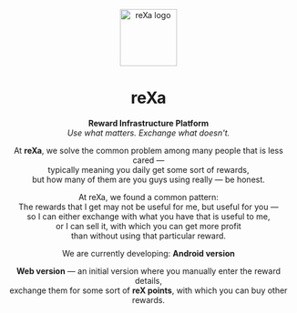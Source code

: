 <!-- reXa README.md -->

<p align="center">
  <img src="https://srees-rex.vercel.app/favicon.svg" alt="reXa logo" width="100" />
</p>

<h1 align="center">reXa</h1>

<p align="center">
  <strong>Reward Infrastructure Platform</strong><br/>
  <em>Use what matters. Exchange what doesn't.</em>
</p>
<div align="center">

At **reXa**, we solve the common problem among many people that is less cared —  
typically meaning you daily get some sort of rewards,  
but how many of them are you guys using really — be honest.

At reXa, we found a common pattern:  
The rewards that I get may not be useful for me, but useful for you —  
so I can either exchange with what you have that is useful to me,  
or I can sell it, with which you can get more profit  
than without using that particular reward.

We are currently developing: **Android version**  

**Web version** — an initial version where you manually enter the reward details,  
  exchange them for some sort of **reX points**, with which you can buy other rewards.

</div>

